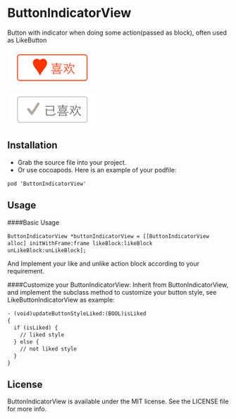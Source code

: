 
ButtonIndicatorView
================
Button with indicator when doing some action(passed as block), often used as LikeButton

![like](ScreenShot/like.png)

![liked](ScreenShot/liked.png)

Installation
-------------------------
- Grab the source file into your project. 
- Or use cocoapods. Here is an example of your podfile:

```
pod 'ButtonIndicatorView'
```

Usage
-------
####Basic Usage
```
ButtonIndicatorView *buttonIndicatorView = [[ButtonIndicatorView alloc] initWithFrame:frame likeBlock:likeBlock unLikeBlock:unLikeBlock];
```
And Implement your like and unlike action block according to your requirement.

####Customize your ButtonIndicatorView:
Inherit from ButtonIndicatorView, and implement the subclass method to customize your button style, see LikeButtonIndicatorView as example:
```
- (void)updateButtonStyleLiked:(BOOL)isLiked
{
  if (isLiked) {
    // liked style
  } else {
    // not liked style
  }
}
```

License
------
ButtonIndicatorView is available under the MIT license. See the LICENSE file for more info.
